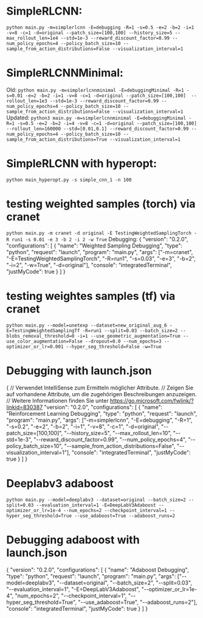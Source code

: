 # SimpleRLCNN:
`python main.py -m=simplerlcnn -E=debugging -R=1 -s=0.5 -e=2 -b=2 -i=1 -v=8 -c=1 -d=original --patch_size=[100,100] --history_size=5 --max_rollout_len=1e4 --std=1e-3 --reward_discount_factor=0.99 --num_policy_epochs=4 --policy_batch_size=10 --sample_from_action_distributions=False --visualization_interval=1`

# SimpleRLCNNMinimal:
Old:
`python main.py -m=simplerlcnnminimal -E=debuggingMinimal -R=1 -s=0.01 -e=2 -b=2 -i=1 -v=8 -c=1 -d=original --patch_size=[100,100]  --rollout_len=1e3 --std=1e-3 --reward_discount_factor=0.99 --num_policy_epochs=4 --policy_batch_size=10 --sample_from_action_distributions=False --visualization_interval=1`
Updated:
`python3 main.py -m=simplerlcnnminimal -E=debuggingMinimal -R=1 -s=0.5 -e=2 -b=2 -i=4 -v=8 -c=1 -d=original --patch_size=[100,100] --rollout_len=160000 --std=[0.01,0.1] --reward_discount_factor=0.99 --num_policy_epochs=4 --policy_batch_size=10 --sample_from_action_distributions=True --visualization_interval=1`


# SimpleRLCNN with hyperopt:
`python main_hyperopt.py -s simple_cnn_1 -n 100`

# testing weighted samples (torch) via cranet
`python main.py -m cranet -d original -E TestingWeightedSamplingTorch -R run1 -s 0.01 -e 3 -b 2 -i 2 -w True`
Debugging:
{
    "version": "0.2.0",
    "configurations": [
        {
            "name": "Weighted Sampling Debugging",
            "type": "python",
            "request": "launch",
            "program": "main.py",
            "args": ["-m=cranet", "-E=TestingWeightedSamplingTorch", "-R=run1", "-s=0.03", "-e=3", "-b=2", "-i=2", "-w=True", "-d=original"],
            "console": "integratedTerminal",
            "justMyCode": true
        }
    ]
}

# testing weightes samples (tf) via cranet
`python main.py --model=unetexp --dataset=new_original_aug_6 -E=TestingWeightedSamplingTf -R=run1 --split=0.03 --batch_size=2 --blobs_removal_threshold=0 -i=1 --use_geometric_augmentation=True --use_color_augmentation=False --dropout=0.0 --num_epochs=3 --optimizer_or_lr=0.001 --hyper_seg_threshold=False -w=True`

# Debugging with launch.json
{
    // Verwendet IntelliSense zum Ermitteln möglicher Attribute.
    // Zeigen Sie auf vorhandene Attribute, um die zugehörigen Beschreibungen anzuzeigen.
    // Weitere Informationen finden Sie unter https://go.microsoft.com/fwlink/?linkid=830387
    "version": "0.2.0",
    "configurations": [
        {
            "name": "Reinforcement Learning Debugging",
            "type": "python",
            "request": "launch",
            "program": "main.py",
            "args": ["-m=simplerlcnn", "-E=debugging", "-R=1", "-s=0.2", "-e=2", "-b=2", "-i=1", "-v=8", "-c=1", "-d=original", "--patch_size=[100,100]", "--history_size=5", "--max_rollout_len=10", "--std=1e-3", "--reward_discount_factor=0.99", "--num_policy_epochs=4", "--policy_batch_size=10", "--sample_from_action_distributions=False", "--visualization_interval=1"],
            "console": "integratedTerminal",
            "justMyCode": true
        }
    ]
}
# Deeplabv3 adaboost
`python main.py --model=deeplabv3 --dataset=original --batch_size=2 --split=0.03 --evaluation_interval=1 -E=DeepLabV3Adaboost --optimizer_or_lr=1e-4 --num_epochs=2 --checkpoint_interval=1 --hyper_seg_threshold=True --use_adaboost=True --adaboost_runs=2`

# Debugging adaboost with launch.json
{
    "version": "0.2.0",
    "configurations": [
        {
            "name": "Adaboost Debugging",
            "type": "python",
            "request": "launch",
            "program": "main.py",
            "args": ["--model=deeplabv3", "--dataset=original", "--batch_size=2", "--split=0.03", "--evaluation_interval=1", "-E=DeepLabV3Adaboost", "--optimizer_or_lr=1e-4", "num_epochs=2", "--checkpoint_interval=1", "--hyper_seg_threshold=True", "--use_adaboost=True", "--adaboost_runs=2"],
            "console": "integratedTerminal",
            "justMyCode": true
        }
    ]
}